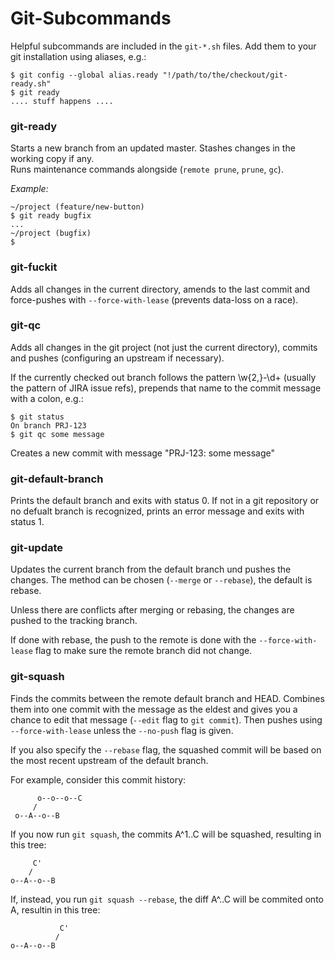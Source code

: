 # Git-Subcommands

Helpful subcommands are included in the `git-*.sh` files. Add them to your git installation using aliases, e.g.:

    $ git config --global alias.ready "!/path/to/the/checkout/git-ready.sh"
    $ git ready
    .... stuff happens ....
    
### git-ready

Starts a new branch from an updated master. Stashes changes in the working copy if any.   
Runs maintenance commands alongside (`remote prune`, `prune`, `gc`).

*Example:*

    ~/project (feature/new-button) 
    $ git ready bugfix
    ...
    ~/project (bugfix)
    $

### git-fuckit

Adds all changes in the current directory, amends to the last commit and force-pushes with `--force-with-lease` (prevents data-loss on a race).

### git-qc

Adds all changes in the git project (not just the current directory), commits and pushes (configuring an upstream if necessary).

If the currently checked out branch follows the pattern \w{2,}-\d+ (usually the pattern of JIRA issue refs), prepends that name to the commit message with a colon, e.g.:

    $ git status
    On branch PRJ-123
    $ git qc some message
    
Creates a new commit with message "PRJ-123: some message"

### git-default-branch

Prints the default branch and exits with status 0. If not in a git repository or no defualt branch is recognized, prints an error message and exits with status 1.

### git-update

Updates the current branch from the default branch und pushes the changes. The method can be chosen (`--merge` or `--rebase`), the default is rebase.

Unless there are conflicts after merging or rebasing, the changes are pushed to the tracking branch.

If done with rebase, the push to the remote is done with the `--force-with-lease` flag to make sure the remote branch did not change.

### git-squash

Finds the commits between the remote default branch and HEAD. Combines them into one commit with the message as the eldest and gives
you a chance to edit that message (`--edit` flag to `git commit`). Then pushes using `--force-with-lease` unless the `--no-push` flag
is given.

If you also specify the `--rebase` flag, the squashed commit will be based on the most recent upstream of the default branch.

For example, consider this commit history:

          o--o--o--C
         /
     o--A--o--B

If you now run `git squash`, the commits A^1..C will be squashed, resulting in this tree:

         C'
        /
    o--A--o--B

If, instead, you run `git squash --rebase`, the diff A^..C will be commited onto A, resultin in this tree:

               C'
              /
    o--A--o--B
